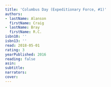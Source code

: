 ```yaml
---
title: 'Columbus Day (Expeditionary Force, #1)'
authors:
- lastName: Alanson
  firstName: Craig
- lastName: Bray
  firstName: R.C.
isbn10: ''
isbn13: ''
read: 2018-05-01
rating: 3
yearPublished: 2016
reading: false
asin:
subtitle:
narrators:
cover:
---
```

